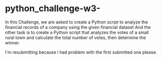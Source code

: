 # python_challenge-w3-
In this Challenge, we are asked to create a Python script to analyze the financial records of a company using the given financial dataset
And the other task is to create a Python script that analyzes the votes of a small rural town and calculate the total number of votes, then determine the winner.





I'm resubmitting because i had problem with the first submitted one please.
